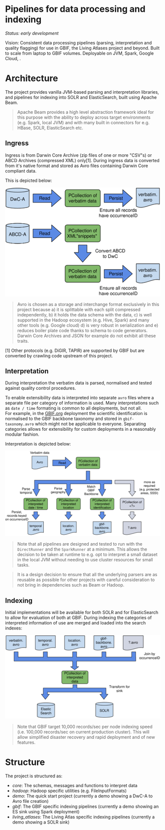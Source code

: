 # Pipelines for data processing and indexing

_Status: early development_

Vision: Consistent data processing pipelines (parsing, interpretation and quality flagging) for use in GBIF, the Living Atlases project and beyond. 
Built to scale from laptop to GBIF volumes.  Deployable on JVM, Spark, Google Cloud, <insert your favourite cloud provider here>.

# Architecture

The project provides vanilla JVM-based parsing and interpretation libraries, and pipelines for indexing into SOLR and ElasticSearch, built using Apache Beam.  

> Apache Beam provides a high level abstraction framework ideal for this purpose with the ability to deploy across target environments (e.g. Spark, local JVM) and with many built in connectors for e.g. HBase, SOLR, ElasticSearch etc.

## Ingress

Ingress is from Darwin Core Archive (zip files of one or more "CSV"s) or  ABCD Archives (compressed XML) only[1].
During ingress data is converted from it's native format and stored as Avro files containing Darwin Core compliant data.  

This is depicted below: 

![Ingress](./docs/images/ingress.svg)
  
> Avro is chosen as a storage and interchange format exclusively in this project because a) it is splittable with each split compressed independently, b) it holds the data schema with the data, c) is well supported in the Hadoop ecosystem (e.g. Hive, Spark) and many other tools (e.g. Google cloud) d) is very robust in serialization and e) reduces boiler plate code thanks to schema to code generators. Darwin Core Archives and JSON for example do not exhibit all these traits.
  
[1] Other protocols (e.g. DiGIR, TAPIR) are supported by GBIF but are converted by crawling code upstream of this project.

## Interpretation

During interpretation the verbatim data is parsed, normalised and tested against quality control procedures.  

To enable extensibility data is interpreted into separate `avro` files where a separate file per category of information is used.  Many interpretations such as `date / time` formating is common to all deployments, but not all.  
For example, in the [GBIF.org](https://www.gbif.org) deployment the scientific identification is normalised to the GBIF backbone taxonomy and stored in `gbif-taxonomy.avro` which might not be applicable to everyone. 
Separating categories allows for extensibility for custom deployments in a reasonably modular fashion.  

Interpretation is depicted below:

![Ingress](./docs/images/interpret.svg)

> Note that all pipelines are designed and tested to run with the `DirectRunner` and the `SparkRunner` at a minimum.  This allows the decision to be taken at runtime to e.g. opt to interpret a small dataset in the local JVM without needing to use cluster resources for small tasks.

> It is a design decision to ensure that all the underlying parsers are as reusable as possible for other projects with careful consideration to not bring in dependencies such as Beam or Hadoop.

## Indexing

Initial implementations will be available for both SOLR and for ElasticSearch to allow for evaluation of both at GBIF.
During indexing the categories of interpreted information of use are merged and loaded into the search indexes:

![Ingress](./docs/images/index.svg)

> Note that GBIF target 10,000 records/sec per node indexing speed (i.e. 100,000 records/sec on current production cluster).  This will allow simplified disaster recovery and rapid deployment and of new features.

# Structure
  
The project is structured as:

- _core_: The schemas, messages and functions to interpret data
- _hadoop_: Hadoop specific utilities (e.g. FileInputFormats)
- _demo_: The quick start project (currently a demo showing a DwC-A to Avro file creation)
- _gbif_: The GBIF specific indexing pipelines (currently a demo showing an ES sink using Spark deployment)
- _living_atlases_: The Living Atlas specific indexing pipelines (currently a demo showing a SOLR sink)





